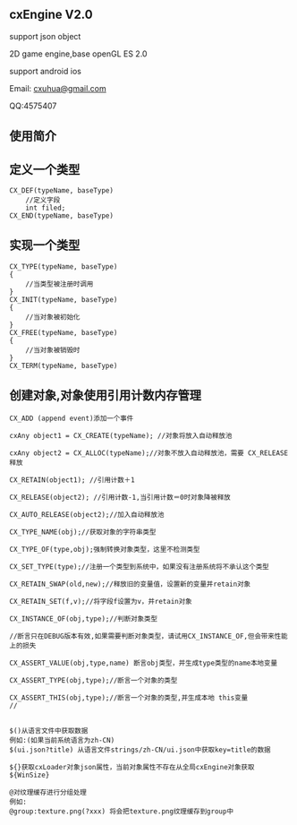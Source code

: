cxEngine V2.0
------
support json object

2D game engine,base openGL ES 2.0

support android ios

Email: cxuhua@gmail.com

QQ:4575407

使用简介
------

定义一个类型
------
```
CX_DEF(typeName, baseType)
    //定义字段
    int filed;
CX_END(typeName, baseType)
```
实现一个类型
------
```
CX_TYPE(typeName, baseType)
{
    //当类型被注册时调用
}
CX_INIT(typeName, baseType)
{
    //当对象被初始化
}
CX_FREE(typeName, baseType)
{
    //当对象被销毁时
}
CX_TERM(typeName, baseType)
```
创建对象,对象使用引用计数内存管理
------
```
CX_ADD (append event)添加一个事件

cxAny object1 = CX_CREATE(typeName); //对象将放入自动释放池

cxAny object2 = CX_ALLOC(typeName);//对象不放入自动释放池，需要 CX_RELEASE释放

CX_RETAIN(object1); //引用计数＋1

CX_RELEASE(object2); //引用计数-1,当引用计数＝0时对象降被释放

CX_AUTO_RELEASE(object2);//加入自动释放池

CX_TYPE_NAME(obj);//获取对象的字符串类型

CX_TYPE_OF(type,obj);强制转换对象类型，这里不检测类型

CX_SET_TYPE(type);//注册一个类型到系统中，如果没有注册系统将不承认这个类型

CX_RETAIN_SWAP(old,new);//释放旧的变量值，设置新的变量并retain对象

CX_RETAIN_SET(f,v);//将字段f设置为v，并retain对象

CX_INSTANCE_OF(obj,type);//判断对象类型

//断言只在DEBUG版本有效,如果需要判断对象类型，请试用CX_INSTANCE_OF,但会带来性能上的损失

CX_ASSERT_VALUE(obj,type,name) 断言obj类型，并生成type类型的name本地变量

CX_ASSERT_TYPE(obj,type);//断言一个对象的类型

CX_ASSERT_THIS(obj,type);//断言一个对象的类型,并生成本地 this变量
//
```

```

$()从语言文件中获取数据
例如:(如果当前系统语言为zh-CN)
$(ui.json?title) 从语言文件strings/zh-CN/ui.json中获取key=title的数据

${}获取cxLoader对象json属性，当前对象属性不存在从全局cxEngine对象获取
${WinSize}

@对纹理缓存进行分组处理
例如:
@group:texture.png(?xxx) 将会把texture.png纹理缓存到group中
```


